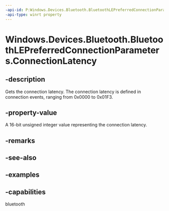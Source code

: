 ```yaml
---
-api-id: P:Windows.Devices.Bluetooth.BluetoothLEPreferredConnectionParameters.ConnectionLatency
-api-type: winrt property
---
```


# Windows.Devices.Bluetooth.BluetoothLEPreferredConnectionParameters.ConnectionLatency

<!--
public ushort ConnectionLatency { get; }
-->

## -description

Gets the connection latency. The connection latency is defined in connection events, ranging from 0x0000 to 0x01F3.

## -property-value

A 16-bit unsigned integer value representing the connection latency.

## -remarks

## -see-also

## -examples

## -capabilities
bluetooth
